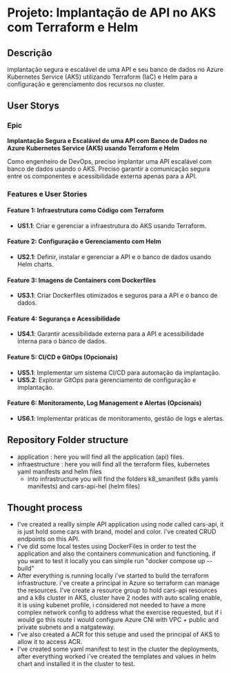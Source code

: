 # Projeto: Implantação de API no AKS com Terraform e Helm

## Descrição
implantação segura e escalável de uma API e seu banco de dados no Azure Kubernetes Service (AKS) utilizando Terraform (IaC) e Helm para a configuração e gerenciamento dos recursos no cluster.

## User Storys

### Epic
**Implantação Segura e Escalável de uma API com Banco de Dados no Azure Kubernetes Service (AKS) usando Terraform e Helm**

Como engenheiro de DevOps, preciso implantar uma API escalável com banco de dados usando o AKS. Preciso garantir a comunicação segura entre os componentes e acessibilidade externa apenas para a API.
### Features e User Stories

#### Feature 1: Infraestrutura como Código com Terraform
- **US1.1**: Criar e gerenciar a infraestrutura do AKS usando Terraform.

#### Feature 2: Configuração e Gerenciamento com Helm
- **US2.1**: Definir, instalar e gerenciar a API e o banco de dados usando Helm charts.

#### Feature 3: Imagens de Containers com Dockerfiles
- **US3.1**: Criar Dockerfiles otimizados e seguros para a API e o banco de dados.

#### Feature 4: Segurança e Acessibilidade
- **US4.1**: Garantir acessibilidade externa para a API e acessibilidade interna para o banco de dados.

#### Feature 5: CI/CD e GitOps (Opcionais)
- **US5.1**: Implementar um sistema CI/CD para automação da implantação.
- **US5.2**: Explorar GitOps para gerenciamento de configuração e implantação.

#### Feature 6: Monitoramento, Log Management e Alertas (Opcionais)
- **US6.1**: Implementar práticas de monitoramento, gestão de logs e alertas.

## Repository Folder structure

- application : here you will find all the application (api) files.
- infraestructure : here you will find all the terraform files, kubernetes yaml manifests and helm files
  - into infrastructure you will find the folders k8_smanifest (k8s yamls manifests) and cars-api-hel (helm files)

## Thought process 

- I've created a reallly simple API application using node called cars-api, it is just hold some cars with brand, model and color. i've created CRUD endpoints on this API.
- I've did some local testes using DockerFiles in order to test the application and also the containers communication and functioning. if you want to test it locally you can simple run "docker compose up --build"
- After everything is running locally i've started to build the terraform infrastructure. i've create a principal in Azure so terraform can manage the resources. I've create a resource group to hold cars-api resources and a k8s cluster in AKS, cluster have 2 nodes with auto scaling enable, it is using kubenet profile, i considered not needed to have a more complex network config to address what the exercise requested, but if i would go this route i would configure Azure CNI with VPC + public and private subnets and a natgateway.  
- I've also created a ACR for this setupe and used the principal of AKS to allow it to access ACR.
- I've created some yaml manifest to test in the cluster the deployments, after everything worked i've created the templates and values in helm chart and installed it in the cluster to test.
